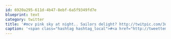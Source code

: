 ```yaml
---
id: 6920a295-611d-4b47-8ebf-6a5f9349fd7e
blueprint: text
category: twitter
title: '#mcv pink sky at night.. Sailors delight? http://twitpic.com/3dll7d'
caption: '<span class="hashtag hashtag_local">#<a href="http://tweettemp.darylchymko.ca/?tag=mcv">mcv</a> pink sky at night.. Sailors delight? http://twitpic.com/3dll7d'
---
```

